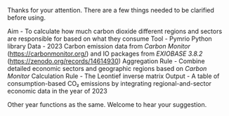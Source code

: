 Thanks for your attention. There are a few things needed to be clarified before using. 

Aim - To calculate how much carbon dioxide different regions and sectors are responsible for based on what they consume
Tool - Pymrio Python library 
Data - 2023 Carbon emission data from _Carbon Monitor_ (https://carbonmonitor.org/) and IO packages from _EXIOBASE 3.8.2_ (https://zenodo.org/records/14614930)
Aggregation Rule - Combine detailed economic sectors and geographic regions based on _Carbon Monitor_ 
Calculation Rule - The Leontief inverse matrix 
Output - A table of consumption-based CO₂ emissions by integrating regional-and-sector economic data in the year of 2023

Other year functions as the same. Welcome to hear your suggestion.
